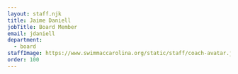 ```yaml
---
layout: staff.njk
title: Jaime Daniell
jobTitle: Board Member
email: jdaniell
department:
  - board
staffImage: https://www.swimmaccarolina.org/static/staff/coach-avatar.jpg
order: 100
---
```

